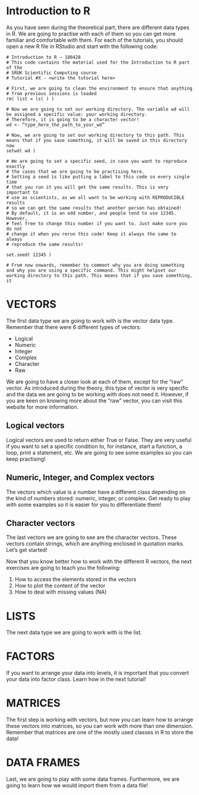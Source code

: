 # Introduction to R

As you have seen during the theoretical part, there are different data types in R. We are going to practise with each of them so you can get more familiar and comfortable with them. For each of the tutorials, you should open a new R file in RStudio and start with the following code:

```
# Introduction to R – 180428
# This code contains the material used for the Introduction to R part of the 
# SRUK Scientific Computing course
# Tutorial #X - <write the tutorial here>

# First, we are going to clean the environment to ensure that anything
# from previous sessions is loaded 
rm( list = ls( ) )

# Now we are going to set our working directory. The variable wd will be assigned a specific value: your working directory.
# Therefore, it is going to be a character vector!
wd <- “type_here_the_path_to_your_wd”

# Now, we are going to set our working directory to this path. This means that if you save something, it will be saved in this directory now
setwd( wd )

# We are going to set a specific seed, in case you want to reproduce exactly
# the cases that we are going to be practising here.
# Setting a seed is like putting a label to this code so every single time 
# that you run it you will get the same results. This is very important to 
# use as scientists, as we all want to be working with REPRODUCIBLE results 
# so we can get the same results that another person has obtained! 
# By default, it is an odd number, and people tend to use 12345. However,
# feel free to change this number if you want to. Just make sure you do not 
# change it when you rerun this code! Keep it always the same to always 
# reproduce the same results!

set.seed( 12345 )

# From now onwards, remember to comment why you are doing something and why you are using a specific command. This might helpset our working directory to this path. This means that if you save something, it

```

# VECTORS

The first data type we are going to work with is the vector data type. Remember that there were 6 different types of vectors:
* Logical 
* Numeric
* Integer
* Complex
* Character
* Raw

We are going to have a closer look at each of them, except for the “raw” vector. As introduced during the theory, this type of vector is very specific and the data we are going to be working with does not need it. However, if you are keen on knowing more about the “raw” vector, you can visit this website for more information.

##	Logical vectors

Logical vectors are used to return either True or False. They are very useful if you want to set a specific condition to, for instance, start a function, a loop, print a statement, etc. We are going to see some examples so you can keep practising!

## Numeric, Integer, and Complex vectors
The vectors which value is a number have a different class depending on the kind of numbers stored: numeric, integer, or complex. Get ready to play with some examples so it is easier for you to differentiate them! 

## Character vectors
 The last vectors we are going to see are the character vectors. These vectors contain strings, which are anything enclosed in quotation marks. Let’s get started!

Now that you know better how to work with the different R vectors, the next exercises are going to teach you the following:
1.	How to access the elements stored in the vectors
2.	How to plot the content of the vector
3.	How to deal with missing values (NA)

# LISTS
The next data type we are going to work with is the list. 

# FACTORS
If you want to arrange your data into levels, it is important that you convert your data into factor class. Learn how in the next tutorial!

# MATRICES
The first step is working with vectors, but now you can learn how to arrange these vectors into matrices, so you can work with more than one dimension. Remember that matrices are one of the mostly used classes in R to store the data! 

# DATA FRAMES
Last, we are going to play with some data frames. Furthermore, we are going to learn how we would import them from a data file!

